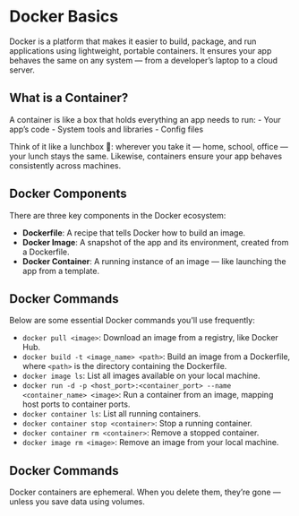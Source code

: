 # Docker Basics

Docker is a platform that makes it easier to build, package, and run applications using lightweight, portable containers. It ensures your app behaves the same on any system — from a developer’s laptop to a cloud server.

## What is a Container?

A container is like a box that holds everything an app needs to run:
      - Your app’s code
      - System tools and libraries
      - Config files

Think of it like a lunchbox 🍱: wherever you take it — home, school, office — your lunch stays the same. Likewise, containers ensure your app behaves consistently across machines.

## Docker Components

There are three key components in the Docker ecosystem:

- **Dockerfile**: 	A recipe that tells Docker how to build an image.
- **Docker Image**: A snapshot of the app and its environment, created from a Dockerfile.
- **Docker Container**: A running instance of an image — like launching the app from a template.

## Docker Commands

Below are some essential Docker commands you'll use frequently:

- `docker pull <image>`: Download an image from a registry, like Docker Hub.
- `docker build -t <image_name> <path>`: Build an image from a Dockerfile, where `<path>` is the directory containing the Dockerfile.
- `docker image ls`: List all images available on your local machine.
- `docker run -d -p <host_port>:<container_port> --name <container_name> <image>`: Run a container from an image, mapping host ports to container ports.
- `docker container ls`: List all running containers.
- `docker container stop <container>`: Stop a running container.
- `docker container rm <container>`: Remove a stopped container.
- `docker image rm <image>`: Remove an image from your local machine.

## Docker Commands

Docker containers are ephemeral. When you delete them, they’re gone — unless you save data using volumes.
